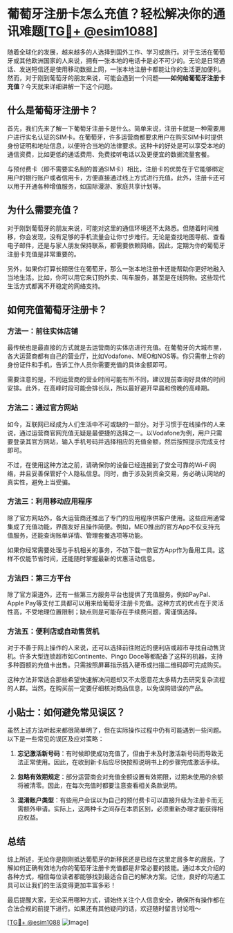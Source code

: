# 葡萄牙注册卡怎么充值？轻松解决你的通讯难题[[TG💪+ @esim1088](https://t.me/s/esim1088)]

随着全球化的发展，越来越多的人选择到国外工作、学习或旅行。对于生活在葡萄牙或其他欧洲国家的人来说，拥有一张本地的电话卡是必不可少的。无论是日常通话、发送短信还是使用移动数据上网，一张本地注册卡都能让你的生活更加便利。然而，对于刚到葡萄牙的朋友来说，可能会遇到一个问题——**如何给葡萄牙注册卡充值**？今天就来详细讲解一下这个问题。

## 什么是葡萄牙注册卡？

首先，我们先来了解一下葡萄牙注册卡是什么。简单来说，注册卡就是一种需要用户进行实名认证的SIM卡。在葡萄牙，许多运营商都要求用户在购买SIM卡时提供身份证明和地址信息，以便符合当地的法律要求。这种卡的好处是可以享受本地的通信资费，比如更低的通话费用、免费接听电话以及更便宜的数据流量套餐。

与预付费卡（即不需要实名制的普通SIM卡）相比，注册卡的优势在于它能够绑定用户的银行账户或者信用卡，方便直接通过线上方式进行充值。此外，注册卡还可以用于开通各种增值服务，如国际漫游、家庭共享计划等。

## 为什么需要充值？

对于刚到葡萄牙的朋友来说，可能对这里的通信环境还不太熟悉。但随着时间推移，你会发现，没有足够的手机流量会让你寸步难行。无论是查找地图导航、查看电子邮件，还是与家人朋友保持联系，都需要依赖网络。因此，定期为你的葡萄牙注册卡充值是非常重要的。

另外，如果你打算长期居住在葡萄牙，那么一张本地注册卡还能帮助你更好地融入当地生活。比如，你可以用它来订购外卖、叫车服务，甚至是在线购物。这些现代生活方式都离不开稳定的网络支持。

## 如何充值葡萄牙注册卡？

### 方法一：前往实体店铺

最传统也是最直接的方式就是去运营商的实体店进行充值。在葡萄牙的大城市里，各大运营商都有自己的营业厅，比如Vodafone、MEO和NOS等。你只需带上你的身份证件和手机，告诉工作人员你需要充值的具体金额即可。

需要注意的是，不同运营商的营业时间可能有所不同，建议提前查询好具体的时间安排。此外，在高峰时段可能会排长队，所以最好避开早晨和傍晚的高峰期。

### 方法二：通过官方网站

如今，互联网已经成为人们生活中不可或缺的一部分。对于习惯于在线操作的人来说，通过运营商官网充值无疑是最便捷的选择之一。以Vodafone为例，用户只需要登录其官方网站，输入手机号码并选择相应的充值金额，然后按照提示完成支付即可。

不过，在使用这种方法之前，请确保你的设备已经连接到了安全可靠的Wi-Fi网络，并且妥善保管好个人隐私信息。同时，由于涉及到资金交易，务必确认网站的真实性，避免上当受骗。

### 方法三：利用移动应用程序

除了官方网站外，各大运营商还推出了专门的应用程序供客户使用。这些应用通常集成了充值功能，界面友好且操作简便。例如，MEO推出的官方App不仅支持充值服务，还能查询账单详情、管理套餐选项等功能。

如果你经常需要处理与手机相关的事务，不妨下载一款官方App作为备用工具。这样不仅能节省时间，还能随时掌握最新的优惠活动信息。

### 方法四：第三方平台

除了官方渠道外，还有一些第三方服务平台也提供了充值服务。例如PayPal、Apple Pay等支付工具都可以用来给葡萄牙注册卡充值。这种方式的优点在于灵活性高，不受地理位置限制；缺点则是可能存在手续费问题，需谨慎选择。

### 方法五：便利店或自动售货机

对于不善于网上操作的人来说，还可以选择前往附近的便利店或超市寻找自动售货机。许多大型连锁超市如Continente、Pingo Doce等都配备了这样的机器，支持多种面额的充值卡出售。只需按照屏幕指示插入硬币或扫描二维码即可完成购买。

这种方法非常适合那些希望快速解决问题却又不太愿意花太多精力去研究复杂流程的人群。当然，在购买前一定要仔细核对商品信息，以免误购错误的产品。

## 小贴士：如何避免常见误区？

虽然上述方法听起来都很简单明了，但在实际操作过程中仍有可能遇到一些问题。以下是一些常见的误区及应对策略：

1. **忘记激活新号码**：有时候即使成功充值了，但由于未及时激活新号码而导致无法正常使用。因此，在收到新卡后应尽快按照说明书上的步骤完成激活手续。
   
2. **忽略有效期规定**：部分运营商会对充值金额设置有效期限，过期未使用的余额将被清零。因此，在每次充值时都要注意查看相关条款说明。

3. **混淆账户类型**：有些用户会误以为自己的预付费卡可以直接升级为注册卡而无需额外申请。实际上，这两种卡之间存在本质区别，必须重新办理才能获得相应权益。

## 总结

综上所述，无论你是刚刚抵达葡萄牙的新移民还是已经在这里定居多年的居民，了解如何正确有效地为你的葡萄牙注册卡充值都是非常必要的技能。通过本文介绍的各种方式，相信每位读者都能够找到最适合自己的解决方案。记住，良好的沟通工具可以让我们的生活变得更加丰富多彩！

最后提醒大家，无论采用哪种方式，请始终关注个人信息安全，确保所有操作都在合法合规的前提下进行。如果还有其他疑问的话，欢迎随时留言讨论哦～

[[TG💪+ @esim1088](https://t.me/s/esim1088) ![Image](https://i.postimg.cc/4NQfJmqS/Snipaste-2025-05-13-00-14-12.png)]